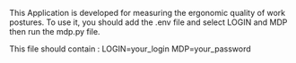 This Application is developed for measuring the ergonomic quality of work postures.
To use it, you should add the .env file and select LOGIN and MDP then run the mdp.py file.

This file should contain : 
LOGIN=your_login
MDP=your_password
